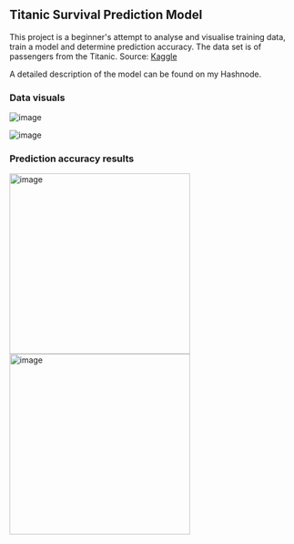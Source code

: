 ## Titanic Survival Prediction Model

This project is a beginner's attempt to analyse and visualise training data, train a model and determine prediction accuracy. 
The data set is of passengers from the Titanic. Source: [Kaggle](https://www.kaggle.com/competitions/titanic/data)

A detailed description of the model can be found on my Hashnode. 

### Data visuals

![image](https://user-images.githubusercontent.com/43040456/213728139-087d3928-d2b7-4c93-85dc-c2431290cf51.png)

![image](https://user-images.githubusercontent.com/43040456/213728078-be647e58-c570-464c-bbaa-902bb5fa224c.png)

### Prediction accuracy results

<img width="317" alt="image" src="https://user-images.githubusercontent.com/43040456/213728266-8e392683-bbf7-42c0-8fee-4e0a85d53384.png">
<img width="317" alt="image" src="https://user-images.githubusercontent.com/43040456/213728314-ba478883-520b-4033-a735-7845523e7feb.png">


